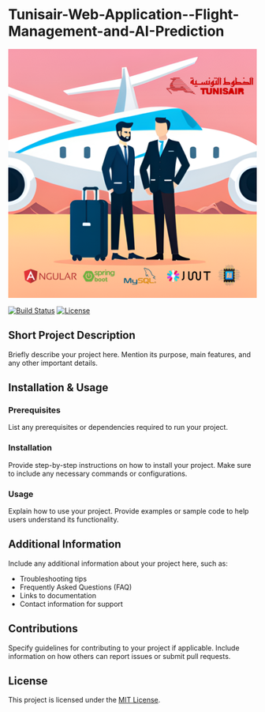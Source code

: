 # Tunisair-Web-Application--Flight-Management-and-AI-Prediction

![Project Logo](https://github.com/SBJ2000/Tunisair-Web-Application--Flight-Management-and-AI-Prediction/blob/main/Images/logo.png)

[![Build Status](https://img.shields.io/travis/username/repo.svg)](https://travis-ci.org/username/repo)
[![License](https://img.shields.io/badge/license-MIT-blue.svg)](LICENSE)

## Short Project Description

Briefly describe your project here. Mention its purpose, main features, and any other important details.

## Installation & Usage

### Prerequisites

List any prerequisites or dependencies required to run your project.

### Installation

Provide step-by-step instructions on how to install your project. Make sure to include any necessary commands or configurations.

### Usage

Explain how to use your project. Provide examples or sample code to help users understand its functionality.

## Additional Information

Include any additional information about your project here, such as:

- Troubleshooting tips
- Frequently Asked Questions (FAQ)
- Links to documentation
- Contact information for support

## Contributions

Specify guidelines for contributing to your project if applicable. Include information on how others can report issues or submit pull requests.

## License

This project is licensed under the [MIT License](LICENSE).
